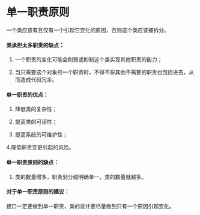 # 单一职责原则

一个类应该有且仅有一个引起它变化的原因，否则这个类应该被拆分。

#### 类承担太多职责的缺点：

1. 一个职责的变化可能会削弱或抑制这个类实现其他职责的能力；

2. 当只需要这个对象的一个职责时，不得不将其他不需要的职责也包括进去，从而造成代码冗余。

#### 单一职责的优点：

1. 降低类的复杂性；

2. 提高类的可读性；

3. 提高系统的可维护性；

4.降低职责变更引起的风险。

#### 单一职责原则的缺点：

1. 类的数量增多，职责划分越明确单一，类的数量就越多。

#### 对于单一职责原则的建议：

接口一定要做到单一职责，类的设计要尽量做到只有一个原因引起变化。

